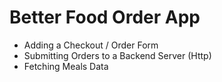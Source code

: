 # Better Food Order App

- Adding a Checkout / Order Form
- Submitting Orders to a Backend Server (Http)
- Fetching Meals Data



